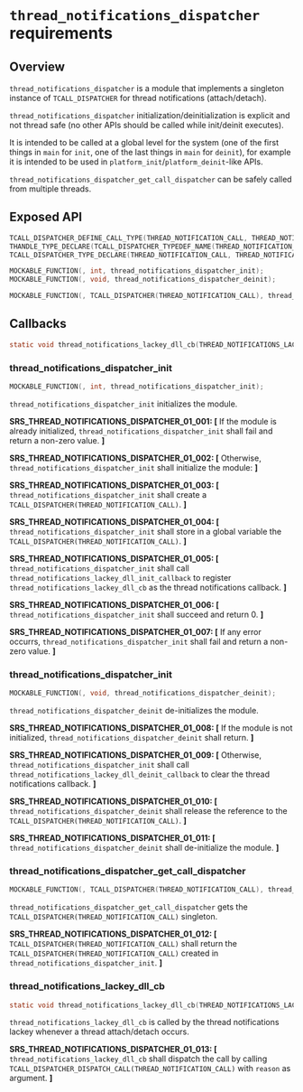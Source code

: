 # `thread_notifications_dispatcher` requirements

## Overview

`thread_notifications_dispatcher` is a module that implements a singleton instance of `TCALL_DISPATCHER` for thread notifications (attach/detach).

`thread_notifications_dispatcher` initialization/deinitialization is explicit and not thread safe (no other APIs should be called while init/deinit executes).

It is intended to be called at a global level for the system (one of the first things in `main` for `init`, one of the last things in `main` for `deinit`), for example it is intended to be used in `platform_init`/`platform_deinit`-like APIs.

`thread_notifications_dispatcher_get_call_dispatcher` can be safely called from multiple threads. 

## Exposed API

```c
TCALL_DISPATCHER_DEFINE_CALL_TYPE(THREAD_NOTIFICATION_CALL, THREAD_NOTIFICATIONS_LACKEY_DLL_REASON, thread_notification_reason);
THANDLE_TYPE_DECLARE(TCALL_DISPATCHER_TYPEDEF_NAME(THREAD_NOTIFICATION_CALL));
TCALL_DISPATCHER_TYPE_DECLARE(THREAD_NOTIFICATION_CALL, THREAD_NOTIFICATIONS_LACKEY_DLL_REASON, thread_notification_reason);

MOCKABLE_FUNCTION(, int, thread_notifications_dispatcher_init);
MOCKABLE_FUNCTION(, void, thread_notifications_dispatcher_deinit);

MOCKABLE_FUNCTION(, TCALL_DISPATCHER(THREAD_NOTIFICATION_CALL), thread_notifications_dispatcher_get_call_dispatcher);
```

## Callbacks

```c
static void thread_notifications_lackey_dll_cb(THREAD_NOTIFICATIONS_LACKEY_DLL_REASON reason);
```

### thread_notifications_dispatcher_init

```c
MOCKABLE_FUNCTION(, int, thread_notifications_dispatcher_init);
```

`thread_notifications_dispatcher_init` initializes the module.

**SRS_THREAD_NOTIFICATIONS_DISPATCHER_01_001: [** If the module is already initialized, `thread_notifications_dispatcher_init` shall fail and return a non-zero value. **]**

**SRS_THREAD_NOTIFICATIONS_DISPATCHER_01_002: [** Otherwise, `thread_notifications_dispatcher_init` shall initialize the module: **]**

**SRS_THREAD_NOTIFICATIONS_DISPATCHER_01_003: [** `thread_notifications_dispatcher_init` shall create a `TCALL_DISPATCHER(THREAD_NOTIFICATION_CALL)`. **]**

**SRS_THREAD_NOTIFICATIONS_DISPATCHER_01_004: [** `thread_notifications_dispatcher_init` shall store in a global variable the `TCALL_DISPATCHER(THREAD_NOTIFICATION_CALL)`. **]**

**SRS_THREAD_NOTIFICATIONS_DISPATCHER_01_005: [** `thread_notifications_dispatcher_init` shall call `thread_notifications_lackey_dll_init_callback` to register `thread_notifications_lackey_dll_cb` as the thread notifications callback. **]**

**SRS_THREAD_NOTIFICATIONS_DISPATCHER_01_006: [** `thread_notifications_dispatcher_init` shall succeed and return 0. **]**

**SRS_THREAD_NOTIFICATIONS_DISPATCHER_01_007: [** If any error occurrs, `thread_notifications_dispatcher_init` shall fail and return a non-zero value. **]**

### thread_notifications_dispatcher_init

```c
MOCKABLE_FUNCTION(, void, thread_notifications_dispatcher_deinit);
```

`thread_notifications_dispatcher_deinit` de-initializes the module.

**SRS_THREAD_NOTIFICATIONS_DISPATCHER_01_008: [** If the module is not initialized, `thread_notifications_dispatcher_deinit` shall return. **]**

**SRS_THREAD_NOTIFICATIONS_DISPATCHER_01_009: [** Otherwise, `thread_notifications_dispatcher_init` shall call `thread_notifications_lackey_dll_deinit_callback` to clear the thread notifications callback. **]**

**SRS_THREAD_NOTIFICATIONS_DISPATCHER_01_010: [** `thread_notifications_dispatcher_deinit` shall release the reference to the `TCALL_DISPATCHER(THREAD_NOTIFICATION_CALL)`. **]**

**SRS_THREAD_NOTIFICATIONS_DISPATCHER_01_011: [** `thread_notifications_dispatcher_deinit` shall de-initialize the module. **]**

### thread_notifications_dispatcher_get_call_dispatcher

```c
MOCKABLE_FUNCTION(, TCALL_DISPATCHER(THREAD_NOTIFICATION_CALL), thread_notifications_dispatcher_get_call_dispatcher);
```

`thread_notifications_dispatcher_get_call_dispatcher` gets the `TCALL_DISPATCHER(THREAD_NOTIFICATION_CALL)` singleton.

**SRS_THREAD_NOTIFICATIONS_DISPATCHER_01_012: [** `TCALL_DISPATCHER(THREAD_NOTIFICATION_CALL)` shall return the `TCALL_DISPATCHER(THREAD_NOTIFICATION_CALL)` created in `thread_notifications_dispatcher_init`. **]**

### thread_notifications_lackey_dll_cb

```c
static void thread_notifications_lackey_dll_cb(THREAD_NOTIFICATIONS_LACKEY_DLL_REASON reason);
```

`thread_notifications_lackey_dll_cb` is called by the thread notifications lackey whenever a thread attach/detach occurs.

**SRS_THREAD_NOTIFICATIONS_DISPATCHER_01_013: [** `thread_notifications_lackey_dll_cb` shall dispatch the call by calling `TCALL_DISPATCHER_DISPATCH_CALL(THREAD_NOTIFICATION_CALL)` with `reason` as argument. **]**
